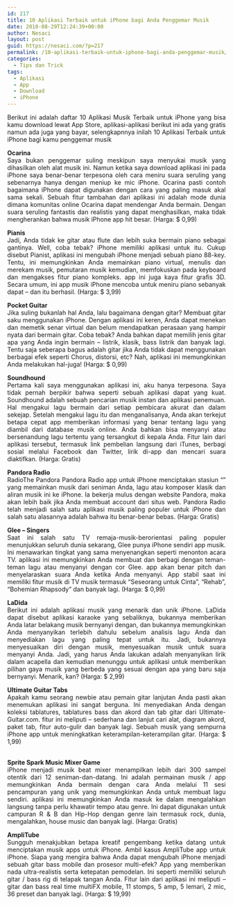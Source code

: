 ```yaml
---
id: 217
title: 10 Aplikasi Terbaik untuk iPhone bagi Anda Penggemar Musik
date: 2010-08-29T12:24:39+00:00
author: Nesaci
layout: post
guid: https://nesaci.com/?p=217
permalink: /10-aplikasi-terbaik-untuk-iphone-bagi-anda-penggemar-musik/
categories:
  - Tips dan Trick
tags:
  - Aplikasi
  - App
  - Download
  - iPhone
---
```

<p style="text-align: justify;">
  Berikut ini adalah daftar 10 Aplikasi Musik Terbaik untuk iPhone yang bisa kamu download lewat App Store, aplikasi-aplikasi berikut ini ada yang gratis namun ada juga yang bayar, selengkapnnya inilah 10 Aplikasi Terbaik untuk iPhone bagi kamu penggemar musik
</p>

<p style="text-align: justify;">
  <strong>Ocarina</strong><br /> Saya bukan penggemar suling meskipun saya menyukai musik yang dihasilkan oleh alat musik ini. Namun ketika saya download aplikasi ini pada iPhone saya benar-benar terpesona oleh cara meniru suara seruling yang sebenarnya hanya dengan meniup ke mic iPhone. Ocarina pasti contoh bagaimana iPhone dapat digunakan dengan cara yang paling masuk akal sama sekali. Sebuah fitur tambahan dari aplikasi ini adalah mode dunia dimana komunitas online Ocarina dapat mendengar Anda bermain. Dengan suara seruling fantastis dan realistis yang dapat menghasilkan, maka tidak mengherankan bahwa musik iPhone app hit besar. (Harga: $ 0,99)
</p>

<p style="text-align: justify;">
  <strong>Pianis</strong><br /> Jadi, Anda tidak ke gitar atau flute dan lebih suka bermain piano sebagai gantinya. Well, coba tebak? iPhone memiliki aplikasi untuk itu. Cukup disebut Pianist, aplikasi ini mengubah iPhone menjadi sebuah piano 88-key. Tentu, ini memungkinkan Anda memainkan piano virtual, menulis dan merekam musik, pemutaran musik kemudian, memfokuskan pada keyboard dan mengakses fitur piano kompleks. app ini juga kaya fitur grafis 3D. Secara umum, ini app musik iPhone mencoba untuk meniru piano sebanyak dapat &#8211; dan itu berhasil. (Harga: $ 3,99)
</p>

<p style="text-align: justify;">
  <strong>Pocket Guitar</strong><br /> Jika suling bukanlah hal Anda, lalu bagaimana dengan gitar? Membuat gitar saku menggunakan iPhone. Dengan aplikasi ini keren, Anda dapat menekan dan memetik senar virtual dan belum mendapatkan perasaan yang hampir nyata dari bermain gitar. Coba tebak? Anda bahkan dapat memilih jenis gitar apa yang Anda ingin bermain &#8211; listrik, klasik, bass listrik dan banyak lagi. Tentu saja seberapa bagus adalah gitar jika Anda tidak dapat menggunakan berbagai efek seperti Chorus, distorsi, etc? Nah, aplikasi ini memungkinkan Anda melakukan hal-juga! (Harga: $ 0,99)
</p>

<p style="text-align: justify;">
  <strong>Soundhound</strong><br /> Pertama kali saya menggunakan aplikasi ini, aku hanya terpesona. Saya tidak pernah berpikir bahwa seperti sebuah aplikasi dapat yang kuat. Soundhound adalah sebuah pencarian musik instan dan aplikasi penemuan. Hal mengakui lagu bermain dari setiap pembicara akurat dan dalam sekejap. Setelah mengakui lagu itu dan menganalisanya, Anda akan terkejut betapa cepat app memberikan informasi yang benar tentang lagu yang diambil dari database musik online. Anda bahkan bisa menyanyi atau bersenandung lagu tertentu yang tersangkut di kepala Anda. Fitur lain dari aplikasi tersebut, termasuk link pembelian langsung dari iTunes, berbagi sosial melalui Facebook dan Twitter, lirik di-app dan mencari suara diaktifkan. (Harga: Gratis)
</p>

<p style="text-align: justify;">
  <strong>Pandora Radio</strong><br /> RadioThe Pandora Pandora Radio app untuk iPhone menciptakan stasiun &#8220;&#8221; yang memainkan musik dari seniman Anda, lagu atau komposer klasik dan aliran musik ini ke iPhone. Ia bekerja mulus dengan website Pandora, maka akan lebih baik jika Anda membuat account dari situs web. Pandora Radio telah menjadi salah satu aplikasi musik paling populer untuk iPhone dan salah satu alasannya adalah bahwa itu benar-benar bebas. (Harga: Gratis)
</p>

<p style="text-align: justify;">
  <strong>Glee &#8211; Singers </strong><br /> Saat ini salah satu TV remaja-musik-berorientasi paling populer menunjukkan seluruh dunia sekarang, Glee punya iPhone sendiri app musik. Ini menawarkan tingkat yang sama menyenangkan seperti menonton acara TV. aplikasi ini memungkinkan Anda membuat dan berbagi dengan teman-teman lagu atau menyanyi dengan cor Glee. app akan benar pitch dan menyelaraskan suara Anda ketika Anda menyanyi. App stabil saat ini memiliki fitur musik di TV musik termasuk &#8220;Seseorang untuk Cinta&#8221;, &#8220;Rehab&#8221;, &#8220;Bohemian Rhapsody&#8221; dan banyak lagi. (Harga: $ 0,99)
</p>

<p style="text-align: justify;">
  <strong>LaDida</strong><br /> Berikut ini adalah aplikasi musik yang menarik dan unik iPhone. LaDida dapat disebut aplikasi karaoke yang sebaliknya, bukannya memberikan Anda latar belakang musik bernyanyi dengan, dan bukannya memungkinkan Anda menyanyikan terlebih dahulu sebelum analisis lagu Anda dan menyediakan lagu yang paling tepat untuk itu. Jadi, bukannya menyesuaikan diri dengan musik, menyesuaikan musik untuk suara menyanyi Anda. Jadi, yang harus Anda lakukan adalah menyanyikan lirik dalam acapella dan kemudian menunggu untuk aplikasi untuk memberikan pilihan gaya musik yang berbeda yang sesuai dengan apa yang baru saja bernyanyi. Menarik, kan? (Harga: $ 2,99)
</p>

<p style="text-align: justify;">
  <strong>Ultimate Guitar Tabs</strong><br /> Apakah kamu seorang newbie atau pemain gitar lanjutan Anda pasti akan menemukan aplikasi ini sangat berguna. Ini menyediakan Anda dengan koleksi tablatures, tablatures bass dan akord dan tab gitar dari Ultimate-Guitar.com. fitur ini meliputi &#8211; sederhana dan lanjut cari alat, diagram akord, paket tab, fitur auto-gulir dan banyak lagi. Sebuah musik yang sempurna iPhone app untuk meningkatkan keterampilan-keterampilan gitar. (Harga: $ 1,99)
</p>

<p style="text-align: justify;">
  <strong><br /> Sprite Spark Music Mixer Game</strong><br /> iPhone menjadi musik beat mixer menampilkan lebih dari 300 sampel otentik dari 12 seniman-dan-datang. Ini adalah permainan musik / app memungkinkan Anda bermain dengan cara Anda melalui 11 sesi pencampuran yang unik yang memungkinkan Anda untuk membuat lagu sendiri. aplikasi ini memungkinkan Anda masuk ke dalam mengalahkan langsung tanpa perlu khawatir tempo atau genre. Ini dapat digunakan untuk campuran R & B dan Hip-Hop dengan genre lain termasuk rock, dunia, mengalahkan, house music dan banyak lagi. (Harga: Gratis)
</p>

<p style="text-align: justify;">
  <strong>AmpliTube</strong><br /> Sungguh menakjubkan betapa kreatif pengembang ketika datang untuk menciptakan musik apps untuk iPhone. Ambil kasus AmpliTube app untuk iPhone. Siapa yang mengira bahwa Anda dapat mengubah iPhone menjadi sebuah gitar bass mobile dan prosesor multi-efek? App yang memberikan nada ultra-realistis serta ketepatan pemodelan. Ini seperti memiliki seluruh gitar / bass rig di telapak tangan Anda. Fitur lain dari aplikasi ini meliputi &#8211; gitar dan bass real time multiFX mobile, 11 stomps, 5 amp, 5 lemari, 2 mic, 36 preset dan banyak lagi. (Harga: $ 19,99)
</p>